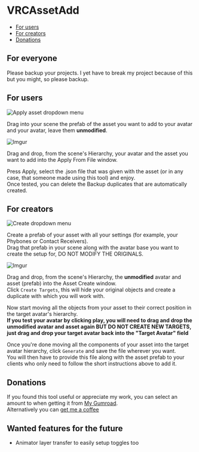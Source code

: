 # VRCAssetAdd

- [For users](#for-users)
- [For creators](#for-creators)
- [Donations](#donations)

## For everyone
Please backup your projects. I yet have to break my project because of this but you might, so please backup.

## For users
![Apply asset dropdown menu](https://i.imgur.com/eJClbDW.png)  

Drag into your scene the prefab of the asset you want to add to your avatar and your avatar, leave them **unmodified**.

![Imgur](https://i.imgur.com/7rk7Sq5.png)  

Drag and drop, from the scene's Hierarchy, your avatar and the asset you want to add into the Apply From File window.  

Press Apply, select the .json file that was given with the asset (or in any case, that someone made using this tool) and enjoy.  
Once tested, you can delete the Backup duplicates that are automatically created.

## For creators
![Create dropdown menu](https://i.imgur.com/j43iW0x.png)  

Create a prefab of your asset with all your settings (for example, your Phybones or Contact Receivers).  
Drag that prefab in your scene along with the avatar base you want to create the setup for, DO NOT MODIFY THE ORIGINALS.  

![Imgur](https://i.imgur.com/cqTrgj3.png)  

Drag and drop, from the scene's Hierarchy, the **unmodified** avatar and asset (prefab) into the Asset Create window.  
Click `Create Targets`, this will hide your original objects and create a duplicate with which you will work with.

Now start moving all the objects from your asset to their correct position in the target avatar's hierarchy.  
**If you test your avatar by clicking play, you will need to drag and drop the unmodified avatar and asset again __BUT DO NOT CREATE NEW TARGETS__, just drag and drop your __target avatar__ back into the "Target Avatar" field**

Once you're done moving all the components of your asset into the target avatar hierarchy, click `Generate` and save the file wherever you want.  
You will then have to provide this file along with the asset prefab to your clients who only need to follow the short instructions above to add it.

## Donations

If you found this tool useful or appreciate my work, you can select an amount to when getting it from [My Gumroad](https://sesilaso.gumroad.com/).  
Alternatively you can [get me a coffee](https://ko-fi.com/thatonepizza)

## Wanted features for the future
- Animator layer transfer to easily setup toggles too
